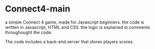 # Connect4-main

a simple Connect 4 game, made for Javascript beginners. the code is written in Javascript, HTML and CSS. 
the logic is explained in comments throughought the code.

The code includes a back-end server that stores players scores.
